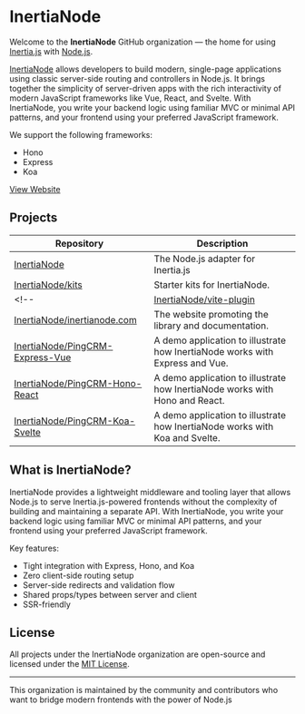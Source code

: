 # InertiaNode

Welcome to the **InertiaNode** GitHub organization — the home for using [Inertia.js](https://inertiajs.com/) with [Node.js](https://nodejs.org/).

[InertiaNode](https://github.com/InertiaNode/adapter) allows developers to build modern, single-page applications using classic server-side routing and controllers in Node.js. It brings together the simplicity of server-driven apps with the rich interactivity of modern JavaScript frameworks like Vue, React, and Svelte. With InertiaNode, you write your backend logic using familiar MVC or minimal API patterns, and your frontend using your preferred JavaScript framework.

We support the following frameworks:
- Hono
- Express
- Koa

[View Website](https://inertianode.com)

## Projects

| Repository | Description |
|------------|-------------|
| [InertiaNode](https://github.com/InertiaNode/adapter) | The Node.js adapter for Inertia.js  |
| [InertiaNode/kits](https://github.com/InertiaNode/kits) | Starter kits for InertiaNode. |
<!-- | [InertiaNode/vite-plugin](https://github.com/InertiaNode/vite-plugin) | Vite Plugin for InertiaNode. | -->
| [InertiaNode/inertianode.com](https://github.com/InertiaNode/inertianode.com) | The website promoting the library and documentation. |
| [InertiaNode/PingCRM-Express-Vue](https://github.com/InertiaNode/PingCRM-Express-Vue) | A demo application to illustrate how InertiaNode works with Express and Vue. |
| [InertiaNode/PingCRM-Hono-React](https://github.com/InertiaNode/PingCRM-Hono-React) | A demo application to illustrate how InertiaNode works with Hono and React. |
| [InertiaNode/PingCRM-Koa-Svelte](https://github.com/InertiaNode/PingCRM-Koa-Svelte) | A demo application to illustrate how InertiaNode works with Koa and Svelte. |

## What is InertiaNode?

InertiaNode provides a lightweight middleware and tooling layer that allows Node.js to serve Inertia.js-powered frontends without the complexity of building and maintaining a separate API. With InertiaNode, you write your backend logic using familiar MVC or minimal API patterns, and your frontend using your preferred JavaScript framework.

Key features:

- Tight integration with Express, Hono, and Koa
- Zero client-side routing setup
- Server-side redirects and validation flow
- Shared props/types between server and client
- SSR-friendly

## License

All projects under the InertiaNode organization are open-source and licensed under the [MIT License](https://opensource.org/licenses/MIT).

---

This organization is maintained by the community and contributors who want to bridge modern frontends with the power of Node.js
